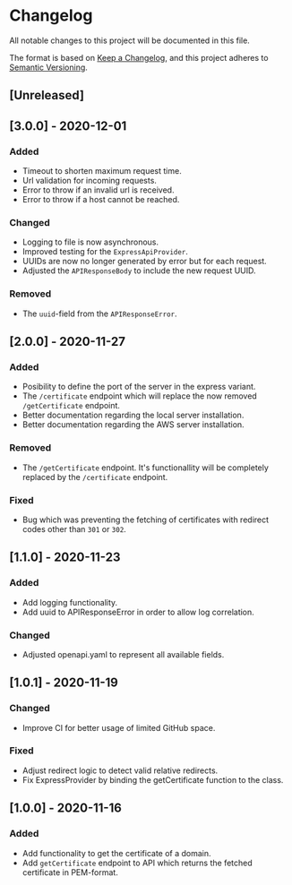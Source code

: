 # Changelog
All notable changes to this project will be documented in this file.

The format is based on [Keep a Changelog](https://keepachangelog.com/en/1.0.0/),
and this project adheres to [Semantic Versioning](https://semver.org/spec/v2.0.0.html).

## [Unreleased]

## [3.0.0] - 2020-12-01
### Added 
- Timeout to shorten maximum request time.
- Url validation for incoming requests.
- Error to throw if an invalid url is received.
- Error to throw if a host cannot be reached.

### Changed
- Logging to file is now asynchronous.
- Improved testing for the `ExpressApiProvider`.
- UUIDs are now no longer generated by error but for each request.
- Adjusted the `APIResponseBody` to include the new request UUID.

### Removed
- The `uuid`-field from the `APIResponseError`.

## [2.0.0] - 2020-11-27
### Added
- Posibility to define the port of the server in the express variant.
- The `/certificate` endpoint which will replace the now removed `/getCertificate` endpoint.
- Better documentation regarding the local server installation.
- Better documentation regarding the AWS server installation.

### Removed
- The `/getCertificate` endpoint. It's functionallity will be completely replaced by the `/certificate` endpoint.

### Fixed
- Bug which was preventing the fetching of certificates with redirect codes other than `301` or `302`.

## [1.1.0] - 2020-11-23
### Added
- Add logging functionality.
- Add uuid to APIResponseError in order to allow log correlation.

### Changed
- Adjusted openapi.yaml to represent all available fields.

## [1.0.1] - 2020-11-19
### Changed
- Improve CI for better usage of limited GitHub space.

### Fixed
- Adjust redirect logic to detect valid relative redirects.
- Fix ExpressProvider by binding the getCertificate function to the class.

## [1.0.0] - 2020-11-16
### Added
- Add functionality to get the certificate of a domain.
- Add `getCertificate` endpoint to API which returns the fetched certificate in PEM-format.
